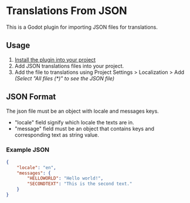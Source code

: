 # Translations From JSON

This is a Godot plugin for importing JSON files for translations.

## Usage

1. [Install the plugin into your project](https://docs.godotengine.org/en/stable/tutorials/plugins/editor/installing_plugins.html)
1. Add JSON translations files into your project.
1. Add the file to translations using Project Settings > Localization > Add *(Select "All files (\*)" to see the JSON file)*

## JSON Format

The json file must be an object with locale and messages keys.

- "locale" field signify which locale the texts are in.
- "message" field must be an object that contains keys and corresponding text as string value.

### Example JSON

```json
{
    "locale": "en",
    "messages": {
        "HELLOWORLD": "Hello world!",
        "SECONDTEXT": "This is the second text."
    }
}
```
